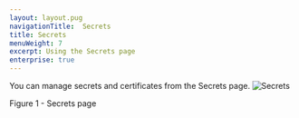 ```yaml
---
layout: layout.pug
navigationTitle:  Secrets
title: Secrets
menuWeight: 7
excerpt: Using the Secrets page
enterprise: true
---
```


You can manage secrets and certificates from the Secrets page.
![Secrets](/1.14/img/GUI-Secrets-Secrets_View_With_Secrets-1_12.png)

Figure 1 - Secrets page
